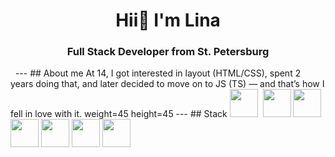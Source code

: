 <div id="header" align="center">
	<h1>Hii👋 I'm Lina</h1>
	<h3>Full Stack Developer from St. Petersburg</h3>
</div>&nbsp
---
## About me
At 14, I got interested in layout (HTML/CSS), spent 2 years doing that, and later decided to move on to JS (TS) — and that’s how I fell in love with it.
weight=45 height=45
---
## Stack
<img src="https://cdn.jsdelivr.net/gh/devicons/devicon@latest/icons/typescript/typescript-original.svg" width=45 height=45/>&nbsp <img src="https://cdn.jsdelivr.net/gh/devicons/devicon@latest/icons/react/react-original.svg" weight=45 height=45/>&nbsp<img src="https://cdn.jsdelivr.net/gh/devicons/devicon@latest/icons/nodejs/nodejs-original-wordmark.svg" weight=45 height=45/>&nbsp<img src="https://cdn.jsdelivr.net/gh/devicons/devicon@latest/icons/nestjs/nestjs-original.svg" weight=45 height=45/>&nbsp<img src="https://cdn.jsdelivr.net/gh/devicons/devicon@latest/icons/swagger/swagger-original.svg" weight=45 height=45 />&nbsp<img src="https://cdn.jsdelivr.net/gh/devicons/devicon@latest/icons/nextjs/nextjs-original.svg" weight=45 height=45/>&nbsp<img src="https://cdn.jsdelivr.net/gh/devicons/devicon@latest/icons/postgresql/postgresql-original.svg" weight=45 height=45/>&nbsp
